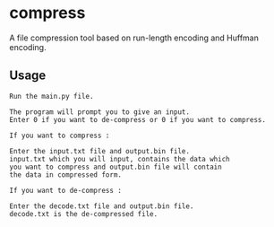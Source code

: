 # compress

A file compression tool based on run-length encoding and Huffman encoding.

## Usage
```
Run the main.py file.

The program will prompt you to give an input.
Enter 0 if you want to de-compress or 0 if you want to compress.

If you want to compress :

Enter the input.txt file and output.bin file.
input.txt which you will input, contains the data which
you want to compress and output.bin file will contain
the data in compressed form.

If you want to de-compress :

Enter the decode.txt file and output.bin file.
decode.txt is the de-compressed file.
```
